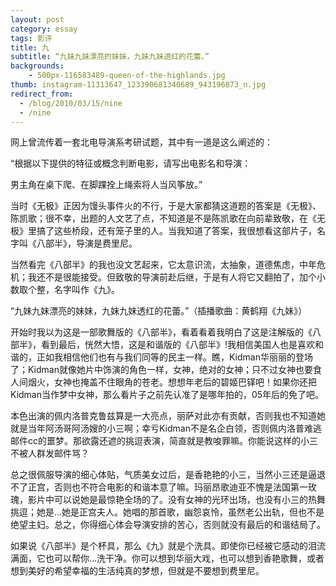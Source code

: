 ```yaml
---
layout: post
category: essay
tags: 影评
title: 九
subtitle: “九妹九妹漂亮的妹妹，九妹九妹透红的花蕾。”
backgrounds:
    - 500px-116583489-queen-of-the-highlands.jpg
thumb: instagram-11313647_123390681340689_943196873_n.jpg
redirect_from:
  - /blog/2010/03/15/nine
  - /nine
---
```


网上曾流传着一套北电导演系考研试题，其中有一道是这么阐述的：

“根据以下提供的特征或概念判断电影，请写出电影名和导演：

男主角在桌下爬、在脚踝拴上绳索将人当风筝放。”

当时《无极》正因为馒头事件火的不行，于是大家都猜这道题的答案是《无极》、陈凯歌；很不幸，出题的人文艺了点，不知道是不是陈凯歌在向前辈致敬，在《无极》里搞了这些桥段，还有笼子里的人。当我知道了答案，我很想看这部片子，名字叫《八部半》，导演是费里尼。

当然看完《八部半》的我也没文艺起来，它太意识流，太抽象，道德焦虑，中年危机；我还不是很能接受。但致敬的导演前赴后继，于是有人将它又翻拍了，加个小数取个整，名字叫作《九》。

“九妹九妹漂亮的妹妹，九妹九妹透红的花蕾。”（插播歌曲：黄鹤翔《九妹》）

开始时我以为这是一部歌舞版的《八部半》，看着看着我明白了这是注解版的《八部半》，看到最后，恍然大悟，这是和谐版的《八部半》!我相信美国人也是喜欢和谐的，正如我相信他们也有与我们同等的民主一样。瞧，Kidman华丽丽的登场了；Kidman就像她片中饰演的角色一样，女神，绝对的女神；只不过女神也要食人间烟火，女神也掩盖不住眼角的苍老。想想年老后的碧姬巴铎吧！如果你还把Kidman当作梦中女神，那么看片子之前先认准了是哪年拍的，05年后的免了吧。

本色出演的佩内洛普克鲁兹算是一大亮点，丽萨对此亦有贡献，否则我也不知道她就是当年阿汤哥阿汤嫂的小三啊；幸亏Kidman不是名企白领，否则佩内洛普难逃邮件cc的噩梦。那欲露还遮的挑逗表演，简直就是教唆罪嘛。你能说这样的小三不被人群发邮件骂？

总之很佩服导演的细心体贴，气质美女过后，是香艳艳的小三，当然小三还是逼退不了正宫，否则也不符合电影的和谐本意了嘛。玛丽昂歌迪亚不愧是法国第一玫瑰，影片中可以说她是最惊艳全场的了。没有女神的光环出场，也没有小三的热舞挑逗；她是…她是正宫夫人。她唱的那首歌，幽怨哀怜，虽然老公出轨，但也不是绝望主妇。总之，你得细心体会导演安排的苦心，否则就没有最后的和谐结局了。

如果说《八部半》是个杯具，那么《九》就是个洗具。即使你已经被它感动的泪流满面，它也可以帮你…洗干净。你可以想到华丽大戏，也可以想到香艳歌舞，或者想到美好的希望幸福的生活纯真的梦想，但就是不要想到费里尼。
